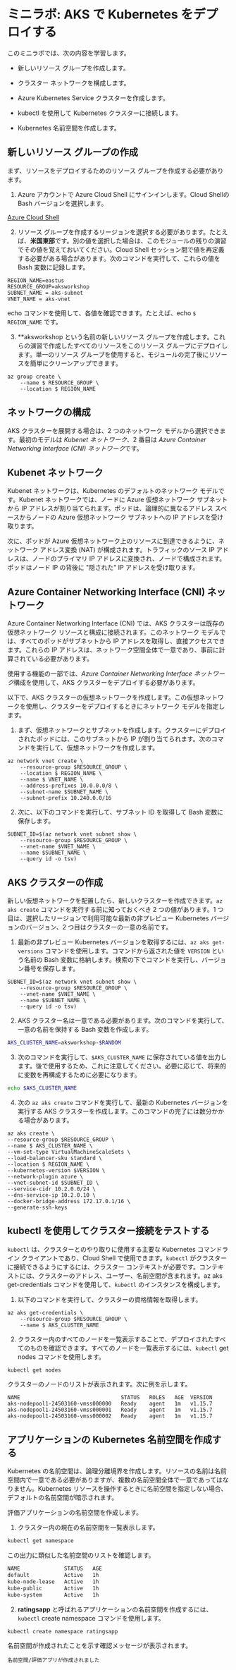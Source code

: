 ﻿# ミニラボ: AKS で Kubernetes をデプロイする

このミニラボでは、次の内容を学習します。

* 新しいリソース グループを作成します。

* クラスター ネットワークを構成します。

* Azure Kubernetes Service クラスターを作成します。

* kubectl を使用して Kubernetes クラスターに接続します。

* Kubernetes 名前空間を作成します。

## 新しいリソース グループの作成

まず、リソースをデプロイするためのリソース グループを作成する必要があります。

1. Azure アカウントで Azure Cloud Shell にサインインします。Cloud Shellの Bash バージョンを選択します。

[Azure Cloud Shell](https://shell.azure.com/)

2. リソース グループを作成するリージョンを選択する必要があります。たとえば、**米国東部**です。別の値を選択した場合は、このモジュールの残りの演習でその値を覚えておいてください。Cloud Shell セッション間で値を再定義する必要がある場合があります。次のコマンドを実行して、これらの値を Bash 変数に記録します。

```Azure CLI
REGION_NAME=eastus
RESOURCE_GROUP=aksworkshop
SUBNET_NAME = aks-subnet
VNET_NAME = aks-vnet
 ```

echo コマンドを使用して、各値を確認できます。たとえば、echo ```$ REGION_NAME``` です。

3. **aksworkshop という名前の新しいリソース グループを作成します。これらの演習で作成したすべてのリソースをこのリソース グループにデプロイします。単一のリソース グループを使用すると、モジュールの完了後にリソースを簡単にクリーンアップできます。

```Azure CLI
az group create \
    --name $ RESOURCE_GROUP \
    --location $ REGION_NAME
```

## ネットワークの構成

AKS クラスターを展開する場合は、2 つのネットワーク モデルから選択できます。最初のモデルは *Kubenet ネットワーク*、2 番目は *Azure Container Networking Interface (CNI) ネットワーク*です。

## Kubenet ネットワーク

Kubenet ネットワークは、Kubernetes のデフォルトのネットワーク モデルです。Kubenet ネットワークでは、ノードに Azure 仮想ネットワーク サブネットから IP アドレスが割り当てられます。ポッドは、論理的に異なるアドレス スペースからノードの Azure 仮想ネットワーク サブネットへの IP アドレスを受け取ります。

次に、ポッドが Azure 仮想ネットワーク上のリソースに到達できるように、ネットワーク アドレス変換 (NAT) が構成されます。トラフィックのソース IP アドレスは、ノードのプライマリ IP アドレスに変換され、ノードで構成されます。ポッドはノード IP の背後に "隠された" IP アドレスを受け取ります。

## Azure Container Networking Interface (CNI) ネットワーク

Azure Container Networking Interface (CNI) では、AKS クラスターは既存の仮想ネットワーク リソースと構成に接続されます。このネットワーク モデルでは、すべてのポッドがサブネットから IP アドレスを取得し、直接アクセスできます。これらの IP アドレスは、ネットワーク空間全体で一意であり、事前に計算されている必要があります。

使用する機能の一部では、*Azure Container Networking Interface ネットワーク*構成を使用して、AKS クラスターをデプロイする必要があります。

以下で、AKS クラスターの仮想ネットワークを作成します。この仮想ネットワークを使用し、クラスターをデプロイするときにネットワーク モデルを指定します。

1. まず、仮想ネットワークとサブネットを作成します。クラスターにデプロイされたポッドには、このサブネットから IP が割り当てられます。次のコマンドを実行して、仮想ネットワークを作成します。

```Azure CLI
az network vnet create \
    --resource-group $RESOURCE_GROUP \
    --location $ REGION_NAME \
    --name $ VNET_NAME \
    --address-prefixes 10.0.0.0/8 \
    --subnet-name $SUBNET_NAME \
    --subnet-prefix 10.240.0.0/16
```

2. 次に、以下のコマンドを実行して、サブネット ID を取得して Bash 変数に保存します。

```Azure CLI
SUBNET_ID=$(az network vnet subnet show \
    --resource-group $RESOURCE_GROUP \
    --vnet-name $VNET_NAME \
    --name $SUBNET_NAME \
    --query id -o tsv)
```

## AKS クラスターの作成

新しい仮想ネットワークを配置したら、新しいクラスターを作成できます。```az aks create``` コマンドを実行する前に知っておくべき 2 つの値があります。1 つ目は、選択したリージョンで利用可能な最新の非プレビュー Kubernetes バージョンのバージョン、2 つ目はクラスターの一意の名前です。

1. 最新の非プレビュー Kubernetes バージョンを取得するには、```az aks get-versions``` コマンドを使用します。コマンドから返された値を ```VERSION``` という名前の Bash 変数に格納します。検索の下でコマンドを実行し、バージョン番号を保存します。

```Azure CLI
SUBNET_ID=$(az network vnet subnet show \
    --resource-group $RESOURCE_GROUP \
    --vnet-name $VNET_NAME \
    --name $SUBNET_NAME \
    --query id -o tsv)
```

2. AKS クラスター名は一意である必要があります。次のコマンドを実行して、一意の名前を保持する Bash 変数を作成します。

```Bash
AKS_CLUSTER_NAME=aksworkshop-$RANDOM
```

3. 次のコマンドを実行して、```$AKS_CLUSTER_NAME``` に保存されている値を出力します。後で使用するため、これに注意してください。必要に応じて、将来的に変数を再構成するために必要になります。

```Bash
echo $AKS_CLUSTER_NAME
```

4. 次の ```az aks create``` コマンドを実行して、最新の Kubernetes バージョンを実行する AKS クラスターを作成します。このコマンドの完了には数分かかる場合があります。

```Azure CLI
az aks create \
--resource-group $RESOURCE_GROUP \
--name $ AKS_CLUSTER_NAME \
--vm-set-type VirtualMachineScaleSets \
--load-balancer-sku standard \
--location $ REGION_NAME \
--kubernetes-version $VERSION \
--network-plugin azure \
--vnet-subnet-id $SUBNET_ID \
--service-cidr 10.2.0.0/24 \
--dns-service-ip 10.2.0.10 \
--docker-bridge-address 172.17.0.1/16 \
--generate-ssh-keys
```

## kubectl を使用してクラスター接続をテストする

```kubectl``` は、クラスターとのやり取りに使用する主要な Kubernetes コマンドライン クライアントであり、Cloud Shell で使用できます。```kubectl``` がクラスターに接続できるようにするには、クラスター コンテキストが必要です。コンテキストには、クラスターのアドレス、ユーザー、名前空間が含まれます。az aks get-credentials コマンドを使用して、```kubectl``` のインスタンスを構成します。

1. 以下のコマンドを実行して、クラスターの資格情報を取得します。

```Azure CLI
az aks get-credentials \
    --resource-group $RESOURCE_GROUP \
    --name $ AKS_CLUSTER_NAME
```

2. クラスター内のすべてのノードを一覧表示することで、デプロイされたすべてのものを確認できます。すべてのノードを一覧表示するには、```kubectl``` get nodes コマンドを使用します。

```Bash
kubectl get nodes
```

クラスターのノードのリストが表示されます。次に例を示します。

```Ouput
NAME                                STATUS   ROLES   AGE  VERSION
aks-nodepool1-24503160-vmss000000   Ready    agent   1m   v1.15.7
aks-nodepool1-24503160-vmss000001   Ready    agent   1m   v1.15.7
aks-nodepool1-24503160-vmss000002   Ready    agent   1m   v1.15.7
```

## アプリケーションの Kubernetes 名前空間を作成する

Kubernetes の名前空間は、論理分離境界を作成します。リソースの名前は名前空間内で一意である必要がありますが、複数の名前空間全体で一意であってはなりません。Kubernetes リソースを操作するときに名前空間を指定しない場合、デフォルトの名前空間が暗示されます。

評価アプリケーションの名前空間を作成します。

1. クラスター内の現在の名前空間を一覧表示します。

```Bash
kubectl get namespace
```

この出力に類似した名前空間のリストを確認します。

```Bash
NAME              STATUS   AGE
default           Active   1h
kube-node-lease   Active   1h
kube-public       Active   1h
kube-system       Active   1h
```

2. **ratingsapp** と呼ばれるアプリケーションの名前空間を作成するには、 ```kubectl``` create namespace コマンドを使用します。

```Bash
kubectl create namespace ratingsapp
```

名前空間が作成されたことを示す確認メッセージが表示されます。

```output
名前空間/評価アプリが作成されました
```


 
